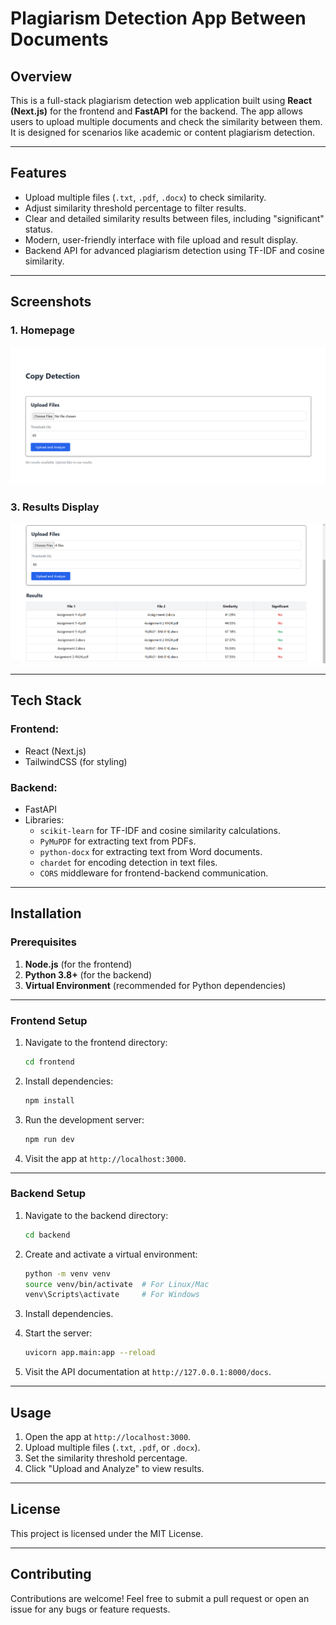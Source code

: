
# Plagiarism Detection App Between Documents

## Overview
This is a full-stack plagiarism detection web application built using **React (Next.js)** for the frontend and **FastAPI** for the backend. The app allows users to upload multiple documents and check the similarity between them. It is designed for scenarios like academic or content plagiarism detection.

---

## Features
- Upload multiple files (`.txt`, `.pdf`, `.docx`) to check similarity.
- Adjust similarity threshold percentage to filter results.
- Clear and detailed similarity results between files, including "significant" status.
- Modern, user-friendly interface with file upload and result display.
- Backend API for advanced plagiarism detection using TF-IDF and cosine similarity.

---

## Screenshots

### 1. **Homepage**
![Homepage Screenshot](assets/homepage.png)

### 3. **Results Display**
![Results Display Screenshot](assets/results.png)

---

## Tech Stack
### Frontend:
- React (Next.js)
- TailwindCSS (for styling)

### Backend:
- FastAPI
- Libraries:
  - `scikit-learn` for TF-IDF and cosine similarity calculations.
  - `PyMuPDF` for extracting text from PDFs.
  - `python-docx` for extracting text from Word documents.
  - `chardet` for encoding detection in text files.
  - `CORS` middleware for frontend-backend communication.

---

## Installation

### Prerequisites
1. **Node.js** (for the frontend)
2. **Python 3.8+** (for the backend)
3. **Virtual Environment** (recommended for Python dependencies)

---

### Frontend Setup
1. Navigate to the frontend directory:
   ```bash
   cd frontend
   ```
2. Install dependencies:
   ```bash
   npm install
   ```
3. Run the development server:
   ```bash
   npm run dev
   ```
4. Visit the app at `http://localhost:3000`.

---

### Backend Setup
1. Navigate to the backend directory:
   ```bash
   cd backend
   ```
2. Create and activate a virtual environment:
   ```bash
   python -m venv venv
   source venv/bin/activate  # For Linux/Mac
   venv\Scripts\activate     # For Windows
   ```
3. Install dependencies.
   
4. Start the server:
   ```bash
   uvicorn app.main:app --reload
   ```
5. Visit the API documentation at `http://127.0.0.1:8000/docs`.

---

## Usage
1. Open the app at `http://localhost:3000`.
2. Upload multiple files (`.txt`, `.pdf`, or `.docx`).
3. Set the similarity threshold percentage.
4. Click "Upload and Analyze" to view results.

---

## License
This project is licensed under the MIT License.

---

## Contributing
Contributions are welcome! Feel free to submit a pull request or open an issue for any bugs or feature requests.
